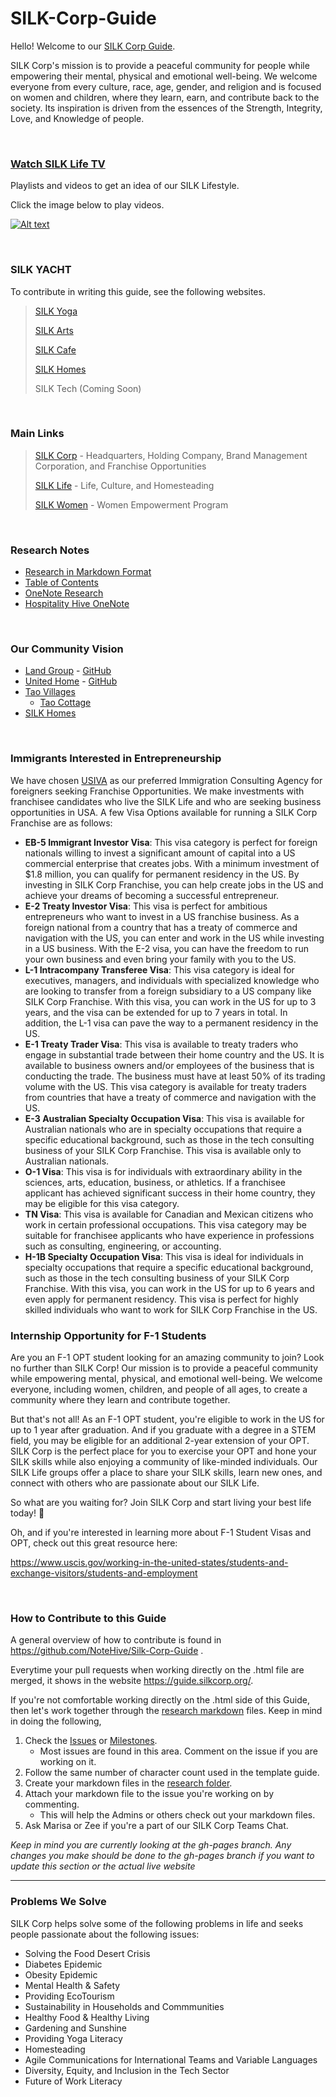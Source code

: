 # SILK-Corp-Guide

Hello! Welcome to our [SILK Corp Guide](https://guide.silkcorp.org/).

SILK Corp's mission is to provide a peaceful community for people while empowering their mental, physical and emotional well-being. We welcome everyone from every culture, race, age, gender, and religion and is focused on women and children, where they learn, earn, and contribute back to the society. Its inspiration is driven from the essences of the Strength, Integrity, Love, and Knowledge of people.

<br>

### **[Watch SILK Life TV](https://www.youtube.com/@silklifetv/playlists)**
Playlists and videos to get an idea of our SILK Lifestyle.

Click the image below to play videos.

[![Alt text](https://i.ytimg.com/vi/rHotxgKkAlw/hqdefault.jpg?sqp=-oaymwEbCKgBEF5IVfKriqkDDggBFQAAiEIYAXABwAEG&rs=AOn4CLB-KwNUdzub6ZMKfE4zPGyTvmGQ2w)](https://www.youtube.com/watch?v=rHotxgKkAlw&list=PLRokVXH5v4O0MJEyoBz8nXS1PP1O8mpn6&ab_channel=SelenaTrevino)



<br>

### **SILK YACHT**

To contribute in writing this guide, see the following websites.

> [SILK Yoga](https://silkyoga.org/)
> 
> [SILK Arts](https://silkarts.org/)
> 
> [SILK Cafe](https://silkcafe.org/)
> 
> [SILK Homes](https://silkhomes.org/)
>
> SILK Tech (Coming Soon)

<br>



### Main Links
> [SILK Corp](https://silkcorp.org/) - Headquarters, Holding Company, Brand Management Corporation, and Franchise Opportunities
>
> [SILK Life](http://silklife.org/) - Life, Culture, and Homesteading
> 
> [SILK Women](https://silkwomen.org/) - Women Empowerment Program

<br>

### **Research Notes**
* [Research in Markdown Format](https://github.com/NoteHive/Silk-Corp-Guide/tree/gh-pages/research)
* [Table of Contents](https://github.com/NoteHive/Silk-Corp-Guide/blob/gh-pages/research/TableOfContents.md)
* [OneNote Research](https://focushive.sharepoint.com/:o:/r/sites/DreamHive/msnfp_deliveryframework/SILK%20Corp_E5D4921FED4C4052AE6197B5694CCCCF/SILK%20Corp?d=w72eb6336a5854ef0ac4208cc1996fe20&csf=1&web=1&e=NZTG0L)
* [Hospitality Hive OneNote](https://focushive.sharepoint.com/sites/HospitalityHive/_layouts/OneNote.aspx?id=%2Fsites%2FHospitalityHive%2FSiteAssets%2FHospitality%20Hive%20Notebook)

<br>

### **Our Community Vision**
* [Land Group](https://unitehome.org) - [GitHub](https://github.com/LandGroup)
* [United Home](https://unitehome.org) - [GitHub](https://github.com/United-Home/Overview)
* [Tao Villages](https://focushive.sharepoint.com/sites/DreamHive/_layouts/OneNote.aspx?id=%2Fsites%2FDreamHive%2Fmsnfp_deliveryframework%2FTao%20Villages_9127010F6A3648C1BFF5FD86A7795AAC%2FTao%20Villages)
  * [Tao Cottage](https://taocottage.org)
* [SILK Homes](https://silkhomes.org)

<br>

### **Immigrants Interested in Entrepreneurship**
We have chosen [USIVA](https://usiva.org) as our preferred Immigration Consulting Agency for foreigners seeking Franchise Opportunities.  We make investments with franchisee candidates who live the SILK Life and who are seeking business opportunities in USA.  A few Visa Options available for running a SILK Corp Franchise are as follows:

* **EB-5 Immigrant Investor Visa**: This visa category is perfect for foreign nationals willing to invest a significant amount of capital into a US commercial enterprise that creates jobs. With a minimum investment of $1.8 million, you can qualify for permanent residency in the US. By investing in SILK Corp Franchise, you can help create jobs in the US and achieve your dreams of becoming a successful entrepreneur.
* **E-2 Treaty Investor Visa**: This visa is perfect for ambitious entrepreneurs who want to invest in a US franchise business. As a foreign national from a country that has a treaty of commerce and navigation with the US, you can enter and work in the US while investing in a US business. With the E-2 visa, you can have the freedom to run your own business and even bring your family with you to the US.
* **L-1 Intracompany Transferee Visa**: This visa category is ideal for executives, managers, and individuals with specialized knowledge who are looking to transfer from a foreign subsidiary to a US company like SILK Corp Franchise. With this visa, you can work in the US for up to 3 years, and the visa can be extended for up to 7 years in total. In addition, the L-1 visa can pave the way to a permanent residency in the US.
* **E-1 Treaty Trader Visa**: This visa is available to treaty traders who engage in substantial trade between their home country and the US. It is available to business owners and/or employees of the business that is conducting the trade. The business must have at least 50% of its trading volume with the US. This visa category is available for treaty traders from countries that have a treaty of commerce and navigation with the US.
* **E-3 Australian Specialty Occupation Visa**: This visa is available for Australian nationals who are in specialty occupations that require a specific educational background, such as those in the tech consulting business of your SILK Corp Franchise. This visa is available only to Australian nationals.
* **O-1 Visa**: This visa is for individuals with extraordinary ability in the sciences, arts, education, business, or athletics. If a franchisee applicant has achieved significant success in their home country, they may be eligible for this visa category.
* **TN Visa**: This visa is available for Canadian and Mexican citizens who work in certain professional occupations. This visa category may be suitable for franchisee applicants who have experience in professions such as consulting, engineering, or accounting.
* **H-1B Specialty Occupation Visa**: This visa is ideal for individuals in specialty occupations that require a specific educational background, such as those in the tech consulting business of your SILK Corp Franchise. With this visa, you can work in the US for up to 6 years and even apply for permanent residency. This visa is perfect for highly skilled individuals who want to work for SILK Corp Franchise in the US.

### **Internship Opportunity for F-1 Students**
Are you an F-1 OPT student looking for an amazing community to join? Look no further than SILK Corp! Our mission is to provide a peaceful community while empowering mental, physical, and emotional well-being. We welcome everyone, including women, children, and people of all ages, to create a community where they learn and contribute together.

But that's not all! As an F-1 OPT student, you're eligible to work in the US for up to 1 year after graduation. And if you graduate with a degree in a STEM field, you may be eligible for an additional 2-year extension of your OPT. SILK Corp is the perfect place for you to exercise your OPT and hone your SILK skills while also enjoying a community of like-minded individuals. Our SILK Life groups offer a place to share your SILK skills, learn new ones, and connect with others who are passionate about our SILK Life.

So what are you waiting for? Join SILK Corp and start living your best life today! 🥰

Oh, and if you're interested in learning more about F-1 Student Visas and OPT, check out this great resource here: 

https://www.uscis.gov/working-in-the-united-states/students-and-exchange-visitors/students-and-employment

<br>

### **How to Contribute to this Guide**
A general overview of how to contribute is found in https://github.com/NoteHive/Silk-Corp-Guide .

Everytime your pull requests when working directly on the .html file are merged, it shows in the website https://guide.silkcorp.org/.

If you're not comfortable working directly on the .html side of this Guide, then let's work together through the [research markdown](https://github.com/NoteHive/Silk-Corp-Guide/tree/gh-pages/research) files. Keep in mind in doing the following,

1. Check the [Issues](https://github.com/NoteHive/Silk-Corp-Guide/issues) or [Milestones](https://github.com/NoteHive/Silk-Corp-Guide/milestones).
   - Most issues are found in this area. Comment on the issue if you are working on it. 
2. Follow the same number of character count used in the template guide.
3. Create your markdown files in the [research folder](https://github.com/NoteHive/Silk-Corp-Guide/tree/gh-pages/research).
4. Attach your markdown file to the issue you're working on by commenting.
   - This will help the Admins or others check out your markdown files.
5. Ask Marisa or Zee if you're a part of our SILK Corp Teams Chat.

_Keep in mind you are currently looking at the gh-pages branch.  Any changes you make should be done to the gh-pages branch if you want to update this section or the actual live website_

<hr>

### **Problems We Solve**
SILK Corp helps solve some of the following problems in life and seeks people passionate about the following issues:
- Solving the Food Desert Crisis
- Diabetes Epidemic
- Obesity Epidemic
- Mental Health &amp; Safety
- Providing EcoTourism
- Sustainability in Households and Commmunities
- Healthy Food &amp; Healthy Living
- Gardening and Sunshine
- Providing Yoga Literacy
- Homesteading
- Agile Communications for International Teams and Variable Languages
- Diversity, Equity, and Inclusion in the Tech Sector
- Future of Work Literacy


